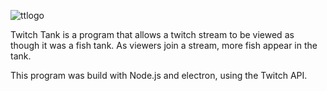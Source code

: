 ![ttlogo](https://github.com/xOcarin/TwitchTank/assets/119756949/b189a7aa-77f1-46bc-9fef-e73f393a980f)

Twitch Tank is a program that allows a twitch stream to be viewed as though it was a fish tank. As viewers join a stream, more fish appear in the tank. 

This program was build with Node.js and electron, using the Twitch API.

